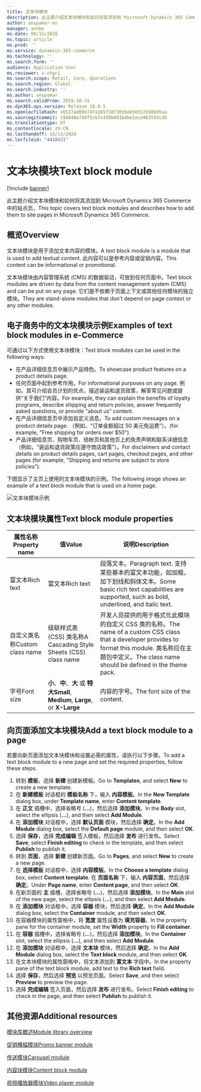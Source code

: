 ```yaml
---
title: 文本块模块
description: 此主题介绍文本块模块和如何将其添加到 Microsoft Dynamics 365 Commerce 中的站点页。
author: anupamar-ms
manager: annbe
ms.date: 09/15/2020
ms.topic: article
ms.prod: ''
ms.service: dynamics-365-commerce
ms.technology: ''
ms.search.form: ''
audience: Application User
ms.reviewer: v-chgri
ms.search.scope: Retail, Core, Operations
ms.search.region: Global
ms.search.industry: ''
ms.author: anupamar
ms.search.validFrom: 2019-10-31
ms.dyn365.ops.version: Release 10.0.5
ms.openlocfilehash: c6527ad00e74fa105f3873036eb56557b98b05aa
ms.sourcegitcommit: 199848e78df5cb7c439b001bdbe1ece963593cdb
ms.translationtype: HT
ms.contentlocale: zh-CN
ms.lasthandoff: 10/13/2020
ms.locfileid: "4410421"
---
```

# <a name="text-block-module"></a><span data-ttu-id="73802-103">文本块模块</span><span class="sxs-lookup"><span data-stu-id="73802-103">Text block module</span></span>

[!include [banner](includes/banner.md)]

<span data-ttu-id="73802-104">此主题介绍文本块模块和如何将其添加到 Microsoft Dynamics 365 Commerce 中的站点页。</span><span class="sxs-lookup"><span data-stu-id="73802-104">This topic covers text block modules and describes how to add them to site pages in Microsoft Dynamics 365 Commerce.</span></span>

## <a name="overview"></a><span data-ttu-id="73802-105">概览</span><span class="sxs-lookup"><span data-stu-id="73802-105">Overview</span></span>

<span data-ttu-id="73802-106">文本块模块是用于添加文本内容的模块。</span><span class="sxs-lookup"><span data-stu-id="73802-106">A text block module is a module that is used to add textual content.</span></span> <span data-ttu-id="73802-107">此内容可以是参考内容或促销内容。</span><span class="sxs-lookup"><span data-stu-id="73802-107">This content can be informational or promotional.</span></span>

<span data-ttu-id="73802-108">文本块模块由内容管理系统 (CMS) 的数据驱动，可放到任何页面中。</span><span class="sxs-lookup"><span data-stu-id="73802-108">Text block modules are driven by data from the content management system (CMS) and can be put on any page.</span></span> <span data-ttu-id="73802-109">它们是不依赖于页面上下文或其他任何模块的独立模块。</span><span class="sxs-lookup"><span data-stu-id="73802-109">They are stand-alone modules that don't depend on page context or any other modules.</span></span>

## <a name="examples-of-text-block-modules-in-e-commerce"></a><span data-ttu-id="73802-110">电子商务中的文本块模块示例</span><span class="sxs-lookup"><span data-stu-id="73802-110">Examples of text block modules in e-Commerce</span></span>

<span data-ttu-id="73802-111">可通过以下方式使用文本块模块：</span><span class="sxs-lookup"><span data-stu-id="73802-111">Text block modules can be used in the following ways:</span></span>

* <span data-ttu-id="73802-112">在产品详细信息页中展示产品特色。</span><span class="sxs-lookup"><span data-stu-id="73802-112">To showcase product features on a product details page.</span></span>
* <span data-ttu-id="73802-113">任何页面中起到参考作用。</span><span class="sxs-lookup"><span data-stu-id="73802-113">For informational purposes on any page.</span></span> <span data-ttu-id="73802-114">例如，其可介绍会员计划的优点，描述装运和退货政策，解答常见问题或提供“关于我们”内容。</span><span class="sxs-lookup"><span data-stu-id="73802-114">For example, they can explain the benefits of loyalty programs, describe shipping and return policies, answer frequently asked questions, or provide "about us" content.</span></span>
* <span data-ttu-id="73802-115">在产品详细信息页中添加自定义消息。</span><span class="sxs-lookup"><span data-stu-id="73802-115">To add custom messages on a product details page.</span></span> <span data-ttu-id="73802-116">（例如，“订单金额超过 50 美元免运费”）。</span><span class="sxs-lookup"><span data-stu-id="73802-116">(for example, "Free shipping for orders over $50").</span></span>
* <span data-ttu-id="73802-117">产品详细信息页、购物车页、结帐页和其他页上的免责声明和联系详细信息（例如，“装运和退货政策应遵守商店政策”）。</span><span class="sxs-lookup"><span data-stu-id="73802-117">For disclaimers and contact details on product details pages, cart pages, checkout pages, and other pages (for example, "Shipping and returns are subject to store policies").</span></span>

<span data-ttu-id="73802-118">下图显示了主页上使用的文本块模块的示例。</span><span class="sxs-lookup"><span data-stu-id="73802-118">The following image shows an example of a text block module that is used on a home page.</span></span>

![文本块模块示例](./media/ecommerce-textblock.PNG)

## <a name="text-block-module-properties"></a><span data-ttu-id="73802-120">文本块模块属性</span><span class="sxs-lookup"><span data-stu-id="73802-120">Text block module properties</span></span>

| <span data-ttu-id="73802-121">属性名称</span><span class="sxs-lookup"><span data-stu-id="73802-121">Property name</span></span>     | <span data-ttu-id="73802-122">值</span><span class="sxs-lookup"><span data-stu-id="73802-122">Value</span></span>                                            | <span data-ttu-id="73802-123">说明</span><span class="sxs-lookup"><span data-stu-id="73802-123">Description</span></span> |
|-------------------|--------------------------------------------------|-------------|
| <span data-ttu-id="73802-124">富文本</span><span class="sxs-lookup"><span data-stu-id="73802-124">Rich text</span></span>         | <span data-ttu-id="73802-125">富文本</span><span class="sxs-lookup"><span data-stu-id="73802-125">Rich text</span></span>                                        | <span data-ttu-id="73802-126">段落文本。</span><span class="sxs-lookup"><span data-stu-id="73802-126">Paragraph text.</span></span> <span data-ttu-id="73802-127">支持某些基本的富文本功能，如加粗，加下划线和斜体文本。</span><span class="sxs-lookup"><span data-stu-id="73802-127">Some basic rich text capabilities are supported, such as bold, underlined, and italic text.</span></span> |
| <span data-ttu-id="73802-128">自定义类名称</span><span class="sxs-lookup"><span data-stu-id="73802-128">Custom class name</span></span> | <span data-ttu-id="73802-129">级联样式表 (CSS) 类名称</span><span class="sxs-lookup"><span data-stu-id="73802-129">A Cascading Style Sheets (CSS) class name</span></span>        | <span data-ttu-id="73802-130">开发人员提供的用于格式化此模块的自定义 CSS 类的名称。</span><span class="sxs-lookup"><span data-stu-id="73802-130">The name of a custom CSS class that a developer provides to format this module.</span></span> <span data-ttu-id="73802-131">类名称应在主题包中定义。</span><span class="sxs-lookup"><span data-stu-id="73802-131">The class name should be defined in the theme pack.</span></span> |
| <span data-ttu-id="73802-132">字号</span><span class="sxs-lookup"><span data-stu-id="73802-132">Font size</span></span>         | <span data-ttu-id="73802-133">**小**、**中**、**大** 或 **特大**</span><span class="sxs-lookup"><span data-stu-id="73802-133">**Small**, **Medium**, **Large**, or **X-Large**</span></span> | <span data-ttu-id="73802-134">内容的字号。</span><span class="sxs-lookup"><span data-stu-id="73802-134">The font size of the content.</span></span> |

## <a name="add-a-text-block-module-to-a-page"></a><span data-ttu-id="73802-135">向页面添加文本块模块</span><span class="sxs-lookup"><span data-stu-id="73802-135">Add a text block module to a page</span></span>

<span data-ttu-id="73802-136">若要向新页面添加文本块模块和设置必需的属性，请执行以下步骤。</span><span class="sxs-lookup"><span data-stu-id="73802-136">To add a text block module to a new page and set the required properties, follow these steps.</span></span>

1. <span data-ttu-id="73802-137">转到 **模板**，选择 **新建** 创建新模板。</span><span class="sxs-lookup"><span data-stu-id="73802-137">Go to **Templates**, and select **New** to create a new template.</span></span>
1. <span data-ttu-id="73802-138">在 **新建模板** 对话框的 **模板名称** 下，输入 **内容模板**。</span><span class="sxs-lookup"><span data-stu-id="73802-138">In the **New Template** dialog box, under **Template name**, enter **Content template**.</span></span>
1. <span data-ttu-id="73802-139">在 **正文** 插槽中，选择省略号 (**...**)，然后选择 **添加模块**。</span><span class="sxs-lookup"><span data-stu-id="73802-139">In the **Body** slot, select the ellipsis (**...**), and then select **Add Module**.</span></span>
1. <span data-ttu-id="73802-140">在 **添加模块** 对话框中，选择 **默认页面** 模块，然后选择 **确定**。</span><span class="sxs-lookup"><span data-stu-id="73802-140">In the **Add Module** dialog box, select the **Default page** module, and then select **OK**.</span></span>
1. <span data-ttu-id="73802-141">选择 **保存**，选择 **完成编辑** 签入模板，然后选择 **发布** 进行发布。</span><span class="sxs-lookup"><span data-stu-id="73802-141">Select **Save**, select **Finish editing** to check in the template, and then select **Publish** to publish it.</span></span>
1. <span data-ttu-id="73802-142">转到 **页面**，选择 **新建** 创建新页面。</span><span class="sxs-lookup"><span data-stu-id="73802-142">Go to **Pages**, and select **New** to create a new page.</span></span>
1. <span data-ttu-id="73802-143">在 **选择模板** 对话框中，选择 **内容模板**。</span><span class="sxs-lookup"><span data-stu-id="73802-143">In the **Choose a template** dialog box, select **Content template**.</span></span> <span data-ttu-id="73802-144">在 **页面名称** 下，输入 **内容页面**，然后选择 **确定**。</span><span class="sxs-lookup"><span data-stu-id="73802-144">Under **Page name**, enter **Content page**, and then select **OK**.</span></span>
1. <span data-ttu-id="73802-145">在新页面的 **主** 插槽，选择省略号 (**...**)，然后选择 **添加模块**。</span><span class="sxs-lookup"><span data-stu-id="73802-145">In the **Main** slot of the new page, select the ellipsis (**...**), and then select **Add Module**.</span></span>
1. <span data-ttu-id="73802-146">在 **添加模块** 对话框中，选择 **容器** 模块，然后选择 **确定**。</span><span class="sxs-lookup"><span data-stu-id="73802-146">In the **Add Module** dialog box, select the **Container** module, and then select **OK**.</span></span>
1. <span data-ttu-id="73802-147">在容器模块的属性窗格中，将 **宽度** 属性设置为 **填充容器**。</span><span class="sxs-lookup"><span data-stu-id="73802-147">In the property pane for the container module, set the **Width** property to **Fill container**.</span></span>
1. <span data-ttu-id="73802-148">在 **容器** 插槽中，选择省略号 (**...**)，然后选择 **添加模块**。</span><span class="sxs-lookup"><span data-stu-id="73802-148">In the **Container** slot, select the ellipsis (**...**), and then select **Add Module**.</span></span>
1. <span data-ttu-id="73802-149">在 **添加模块** 对话框中，选择 **文本块** 模块，然后选择 **确定**。</span><span class="sxs-lookup"><span data-stu-id="73802-149">In the **Add Module** dialog box, select the **Text block** module, and then select **OK**.</span></span> 
1. <span data-ttu-id="73802-150">在文本块模块的属性窗格中，将文本添加到 **富文本** 字段中。</span><span class="sxs-lookup"><span data-stu-id="73802-150">In the property pane of the text block module, add text to the **Rich text** field.</span></span>
1. <span data-ttu-id="73802-151">选择 **保存**，然后选择 **预览** 以预览页面。</span><span class="sxs-lookup"><span data-stu-id="73802-151">Select **Save**, and then select **Preview** to preview the page.</span></span>
1. <span data-ttu-id="73802-152">选择 **完成编辑** 签入页面，然后选择 **发布** 进行发布。</span><span class="sxs-lookup"><span data-stu-id="73802-152">Select **Finish editing** to check in the page, and then select **Publish** to publish it.</span></span>

## <a name="additional-resources"></a><span data-ttu-id="73802-153">其他资源</span><span class="sxs-lookup"><span data-stu-id="73802-153">Additional resources</span></span>

[<span data-ttu-id="73802-154">模块库概述</span><span class="sxs-lookup"><span data-stu-id="73802-154">Module library overview</span></span>](starter-kit-overview.md)

[<span data-ttu-id="73802-155">促销横幅模块</span><span class="sxs-lookup"><span data-stu-id="73802-155">Promo banner module</span></span>](add-alert.md)

[<span data-ttu-id="73802-156">传送模块</span><span class="sxs-lookup"><span data-stu-id="73802-156">Carousel module</span></span>](add-carousel.md)

[<span data-ttu-id="73802-157">内容块模块</span><span class="sxs-lookup"><span data-stu-id="73802-157">Content block module</span></span>](add-hero-module.md)

[<span data-ttu-id="73802-158">视频播放器模块</span><span class="sxs-lookup"><span data-stu-id="73802-158">Video player module</span></span>](add-video-player.md)

